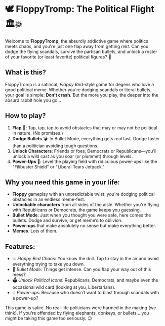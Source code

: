 
# 🕊️ FloppyTromp: The Political Flight 🏛️💥

Welcome to **FloppyTromp**, the absurdly addictive game where politics meets chaos, and you're just one flap away from getting *rekt*. Can you dodge the flying scandals, survive the partisan bullets, and unlock a roster of your favorite (or least favorite) political figures? 🤔

## What is this?

FloppyTromp is a satirical, *Flappy Bird*-style game for degens who love a good political meme. Whether you're dodging scandals or literal bullets, your goal is simple: **Don’t crash.** But the more you play, the deeper into the absurd rabbit hole you go...

## How to play?
1. **Flap** 🦅: Tap, tap, tap to avoid obstacles that may or may not be political in nature. (No promises.)
2. **Dodge Bullets** 💣: In Bullet Mode, everything gets real fast. Dodge faster than a politician avoiding tough questions.
3. **Unlock Characters**: Friends or foes, Democrats or Republicans—you’ll unlock a wild cast as you soar (or plummet) through levels.
4. **Power-Ups** 🚀: Level the playing field with ridiculous power-ups like the "Filibuster Shield" or "Liberal Tears Jetpack."

## Why you need this game in your life:

- **Floppy** gameplay with an unpredictable twist: you're dodging political obstacles in an endless meme-fest.
- **Unlockable characters** from all sides of the aisle. Whether you're flying with Republicans or Democrats, the game keeps you guessing.
- **Bullet Mode**: Just when you thought you were safe, here comes the bullets. Dodge and survive, or get meme’d to oblivion.
- **Power-ups** that make absolutely no sense but make everything better.
- **Memes**. Lots of them.

## Features:

- 💥 *Flappy Bird Chaos*: You know the drill. Tap to stay in the air and avoid everything trying to take you down.
- 🔫 *Bullet Mode*: Things get intense. Can you flap your way out of this mess?
- 🗳️ *Unlock Political Icons*: Republicans, Democrats, and maybe even the occasional wild card (looking at you, Libertarians).
- 💡 *Power-ups*: Because who doesn’t want to blast through scandals with a power-up?


This game is satire. No real-life politicians were harmed in the making (we think). If you're offended by flying elephants, donkeys, or bullets... you might be taking this game too seriously. 😉
